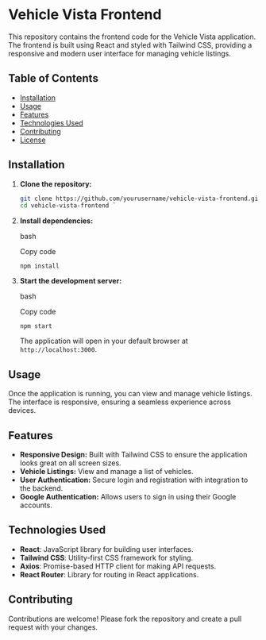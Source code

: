 # Vehicle Vista Frontend

This repository contains the frontend code for the Vehicle Vista application. The frontend is built using React and styled with Tailwind CSS, providing a responsive and modern user interface for managing vehicle listings.

## Table of Contents

- [Installation](#installation)
- [Usage](#usage)
- [Features](#features)
- [Technologies Used](#technologies-used)
- [Contributing](#contributing)
- [License](#license)

## Installation

1. **Clone the repository:**

   ```bash
   git clone https://github.com/yourusername/vehicle-vista-frontend.git
   cd vehicle-vista-frontend `

1.  **Install dependencies:**

    bash

    Copy code

    `npm install`

2.  **Start the development server:**

    bash

    Copy code

    `npm start`

    The application will open in your default browser at `http://localhost:3000`.

Usage
-----

Once the application is running, you can view and manage vehicle listings. The interface is responsive, ensuring a seamless experience across devices.

Features
--------

-   **Responsive Design:** Built with Tailwind CSS to ensure the application looks great on all screen sizes.
-   **Vehicle Listings:** View and manage a list of vehicles.
-   **User Authentication:** Secure login and registration with integration to the backend.
-   **Google Authentication:** Allows users to sign in using their Google accounts.

Technologies Used
-----------------

-   **React**: JavaScript library for building user interfaces.
-   **Tailwind CSS**: Utility-first CSS framework for styling.
-   **Axios**: Promise-based HTTP client for making API requests.
-   **React Router**: Library for routing in React applications.

Contributing
------------

Contributions are welcome! Please fork the repository and create a pull request with your changes.
